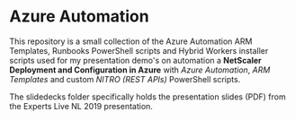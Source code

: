 # Azure Automation #
This repository is a small collection of the Azure Automation ARM Templates, Runbooks PowerShell scripts and Hybrid Workers installer scripts used for my presentation demo's on automation a **NetScaler Deployment and Configuration in Azure** with _Azure Automation_, _ARM Templates_ and custom _NITRO (REST APIs)_ PowerShell scripts.

The slidedecks folder specifically holds the presentation slides (PDF) from the Experts Live NL 2019 presentation.
